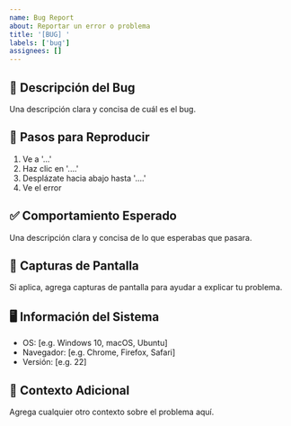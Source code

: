 ```yaml
---
name: Bug Report
about: Reportar un error o problema
title: '[BUG] '
labels: ['bug']
assignees: []
---
```


## 🐛 Descripción del Bug
Una descripción clara y concisa de cuál es el bug.

## 🔄 Pasos para Reproducir
1. Ve a '...'
2. Haz clic en '....'
3. Desplázate hacia abajo hasta '....'
4. Ve el error

## ✅ Comportamiento Esperado
Una descripción clara y concisa de lo que esperabas que pasara.

## 📱 Capturas de Pantalla
Si aplica, agrega capturas de pantalla para ayudar a explicar tu problema.

## 🖥️ Información del Sistema
- OS: [e.g. Windows 10, macOS, Ubuntu]
- Navegador: [e.g. Chrome, Firefox, Safari]
- Versión: [e.g. 22]

## 📝 Contexto Adicional
Agrega cualquier otro contexto sobre el problema aquí. 